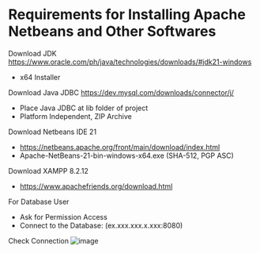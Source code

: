 # Requirements for Installing Apache Netbeans and Other Softwares
Download JDK
https://www.oracle.com/ph/java/technologies/downloads/#jdk21-windows
- x64 Installer

Download Java JDBC
https://dev.mysql.com/downloads/connector/j/
- Place Java JDBC at lib folder of project
- Platform Independent, ZIP Archive

Download Netbeans IDE 21
- https://netbeans.apache.org/front/main/download/index.html
- Apache-NetBeans-21-bin-windows-x64.exe (SHA-512, PGP ASC)

Download XAMPP 8.2.12
- https://www.apachefriends.org/download.html

For Database User
- Ask for Permission Access
- Connect to the Database: (ex.xxx.xxx.x.xxx:8080)

Check Connection
 ![image](https://github.com/Alerianatics/HaiHotelApplication/assets/120313055/3af77032-f126-4cf9-b0e0-28fa4dd0603e)
